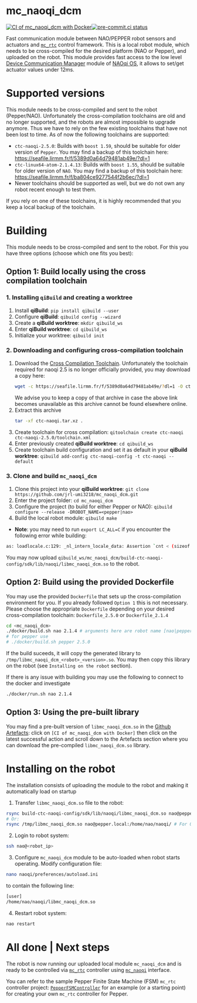 # mc_naoqi_dcm
[![CI of mc_naoqi_dcm with Docker](https://github.com/jrl-umi3218/mc_naoqi_dcm/actions/workflows/build-docker.yml/badge.svg)](https://github.com/jrl-umi3218/mc_naoqi_dcm/actions/workflows/build-docker.yml)[![pre-commit.ci status](https://results.pre-commit.ci/badge/github/jrl-umi3218/mc_naoqi_dcm/master.svg)](https://results.pre-commit.ci/latest/github/jrl-umi3218/mc_naoqi_dcm/master)

Fast communication module between NAO/PEPPER robot sensors and actuators and [`mc_rtc`](https://jrl-umi3218.github.io/mc_rtc/index.html) control framework.
This is a local robot module, which needs to be cross-compiled for the desired platform (NAO or Pepper), and uploaded on the robot. This module provides fast access to the low level [Device Communication Manager](https://developer.softbankrobotics.com/pepper-naoqi-25/naoqi-developer-guide/naoqi-apis/dcm) module of [NAOqi OS](https://developer.softbankrobotics.com/pepper-naoqi-25), it allows to set/get actuator values under 12ms.

# Supported versions

This module needs to be cross-compiled and sent to the robot (Pepper/NAO). Unfortunately the cross-compilation toolchains are old and no longer supported, and the robots are almost impossible to upgrade anymore. Thus we have to rely on the few existing toolchains that have not been lost to time. As of now the following toolchains are supported:

- `ctc-naoqi-2.5.0`: Builds with `boost 1.59`, should be suitable for older version of `Pepper`. You may find a backup of this toolchain here: https://seafile.lirmm.fr/f/5389d0a64d79481ab49e/?dl=1
- `ctc-linux64-atom-2.1.4.13`: Builds with `boost 1.55`, should be suitable for older version of `NAO`. You may find a backup of this toolchain here: https://seafile.lirmm.fr/f/ba804ce9277544f2b6ec/?dl=1
- Newer toolchains should be supported as well, but we do not own any robot recent enough to test them.

If you rely on one of these toolchains, it is highly recommended that you keep a local backup of the toolchain.

# Building

This module needs to be cross-compiled and sent to the robot. For this you have three options (choose which one fits you best):

## Option 1: Build locally using the cross compilation toolchain

### 1. Installing `qiBuild` and creating a worktree

1. Install **qiBuild**: `pip install qibuild --user`
1. Configure **qiBuild**: `qibuild config --wizard`
1. Create a **qiBuild worktree**: `mkdir qibuild_ws`
1. Enter **qiBuild worktree**: `cd qibuild_ws`
1. Initialize your worktree: `qibuild init`

### 2. Downloading and configuring cross-compilation toolchain

1. Download the [Cross Compilation Toolchain](https://developer.softbankrobotics.com/pepper-naoqi-25-downloads-linux). Unfortunately the toolchain required for naoqi 2.5 is no longer officially provided, you may download a copy here:
   ```sh
   wget -c https://seafile.lirmm.fr/f/5389d0a64d79481ab49e/?dl=1 -O ctc-naoqi.tar.xz
   ```
   We advise you to keep a copy of that archive in case the above link becomes unavailable as this archive cannot be found elsewhere online.
1. Extract this archive
   ```sh
   tar -xf ctc-naoqi.tar.xz .
   ```
1. Create toolchain for cross compilation: `qitoolchain create ctc-naoqi ctc-naoqi-2.5.0/toolchain.xml`
1. Enter previously created **qiBuild worktree**: `cd qibuild_ws`
1. Create toolchain build configuration and set it as default in your **qiBuild worktree**: `qibuild add-config ctc-naoqi-config -t ctc-naoqi --default`

### 3. Clone and build `mc_naoqi_dcm`

1. Clone this project into your **qiBuild worktree**: `git clone https://github.com/jrl-umi3218/mc_naoqi_dcm.git`
1. Enter the project folder: `cd mc_naoqi_dcm`
1. Configure the project (to build for either Pepper or NAO): `qibuild configure --release -DROBOT_NAME=<pepper|nao>`
1. Build the local robot module: `qibuild make`
  * **Note**: you may need to run `export LC_ALL=C` if you encounter the following error while building:
  ```bash
  as: loadlocale.c:129: _nl_intern_locale_data: Assertion `cnt < (sizeof (_nl_value_type_LC_TIME) / sizeof (_nl_value_type_LC_TIME[0]))' failed.
  ```

You may now upload `qibuild_ws/mc_naoqi_dcm/build-ctc-naoqi-config/sdk/lib/naoqi/libmc_naoqi_dcm.so` to the robot.

## Option 2: Build using the provided Dockerfile

You may use the provided `Dockerfile` that sets up the cross-compilation environment for you. If you already followed `Option 1` this is not necessary. Please choose the appropriate `Dockerfile` depending on your desired cross-compilation toolchain: `Dockerfile_2.5.0` or `Dockerfile_2.1.4`

```sh
cd <mc_naoqi_dcm>
./docker/build.sh nao 2.1.4 # arguments here are robot name [nao|pepper] and library version [2.1.4|2.5.0]
# for pepper use
# ./docker/build.sh pepper 2.5.0
```
If the build suceeds, it will copy the generated library to `/tmp/libmc_naoqi_dcm_<robot>_<version>.so`. You may then copy this library on the robot (see `Installing on the robot` section).

If there is any issue with building you may use the following to connect to the docker and investigate

```sh
./docker/run.sh nao 2.1.4
```

## Option 3: Using the pre-built library

You may find a pre-built version of `libmc_naoqi_dcm.so` in the [Github Artefacts](https://github.com/arntanguy/mc_naoqi_dcm/actions/workflows/build-docker.yml): click on `[CI of mc_naoqi_dcm with Docker]` then click on the latest successful action and scroll down to the Artefacts section where you can download the pre-compiled `libmc_naoqi_dcm.so` library.

# Installing on the robot

The installation consists of uploading the module to the robot and making it automatically load on startup

1. Transfer `libmc_naoqi_dcm.so` file to the robot:
```bash
rsync build-ctc-naoqi-config/sdk/lib/naoqi/libmc_naoqi_dcm.so nao@pepper.local:/home/nao/naoqi/ # For Option 1
# Or:
rsync /tmp/libmc_naoqi_dcm.so nao@pepper.local:/home/nao/naoqi/ # For Option 2
```
2. Login to robot system:
```bash
ssh nao@<robot_ip>
```
3. Configure `mc_naoqi_dcm` module to be auto-loaded when robot starts operating. Modify configuration file:
```bash
nano naoqi/preferences/autoload.ini
```
to contain the following line:
```bash
[user]
/home/nao/naoqi/libmc_naoqi_dcm.so
```
4. Restart robot system:
```bash
nao restart
```

# All done | Next steps
The robot is now running our uploaded local module `mc_naoqi_dcm` and is ready to be controlled via [`mc_rtc`](https://jrl-umi3218.github.io/mc_rtc/index.html) controller using [`mc_naoqi`](https://github.com/jrl-umi3218/mc_naoqi) interface.

You can refer to the sample Pepper Finite State Machine (FSM) `mc_rtc` controller  project: [`PepperFSMController`](https://github.com/jrl-umi3218/pepper-fsm-controller) for an example (or a starting point) for creating your own `mc_rtc` controller for Pepper.
